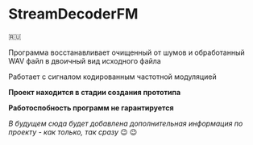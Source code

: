 # StreamDecoderFM
:ru:

Программа восстанавливает очищенный от шумов и обработанный WAV файл в двоичный вид исходного файла

Работает с сигналом кодированным частотной модуляцией

**Проект находится в стадии создания прототипа**

**Работоспобность программ не гарантируется**

*В будущем сюда будет добавлена дополнительная информация по проекту - как только, так сразу*  :wink: :wink: